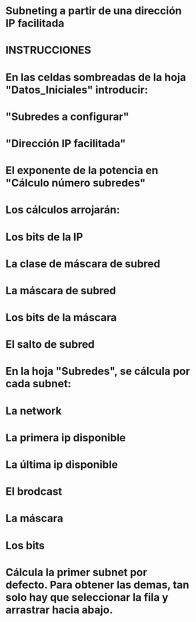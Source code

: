 # Subneting a partir de una dirección IP facilitada



# INSTRUCCIONES

# En las celdas sombreadas de la hoja "Datos_Iniciales" introducir:
#    "Subredes a configurar"
#    "Dirección IP facilitada"
#    El exponente de la potencia en "Cálculo número subredes"
# Los cálculos arrojarán:
#    Los bits de la IP
#    La clase de máscara de subred
#    La máscara de subred
#    Los bits de la máscara
#    El salto de subred

# En la hoja "Subredes", se cálcula por cada subnet:
#    La network
#    La primera ip disponible
#    La última ip disponible
#    El brodcast
#    La máscara
#    Los bits
# Cálcula la primer subnet por defecto. Para obtener las demas, tan solo hay que seleccionar la fila y arrastrar hacia abajo.


